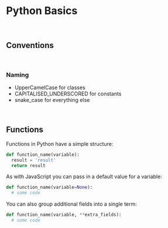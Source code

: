 # Python Basics

&nbsp;
## Conventions

&nbsp;
### Naming
* UpperCamelCase for classes
* CAPITALISED_UNDERSCORED for constants
* snake_case for everything else


&nbsp;
## Functions
Functions in Python have a simple structure:

```py
def function_name(variable):
  result = 'result'
  return result
```

As with JavaScript you can pass in a default value for a variable:

```py
def function_name(variable=None):
  # some code
```

You can also group additional fields into a single term:

```py
def function_name(variable, **extra_fields):
  # some code
```